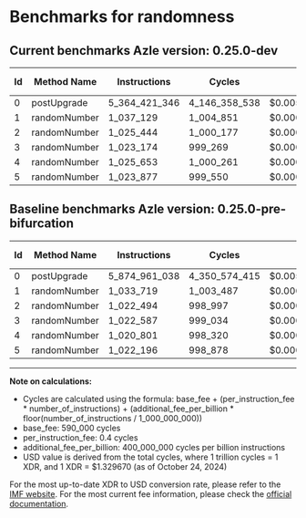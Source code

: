 # Benchmarks for randomness

## Current benchmarks Azle version: 0.25.0-dev

| Id  | Method Name  | Instructions  | Cycles        | USD           | USD/Million Calls | Change                                  |
| --- | ------------ | ------------- | ------------- | ------------- | ----------------- | --------------------------------------- |
| 0   | postUpgrade  | 5_364_421_346 | 4_146_358_538 | $0.0055132886 | $5_513.28         | <font color="green">-510_539_692</font> |
| 1   | randomNumber | 1_037_129     | 1_004_851     | $0.0000013361 | $1.33             | <font color="red">+3_410</font>         |
| 2   | randomNumber | 1_025_444     | 1_000_177     | $0.0000013299 | $1.32             | <font color="red">+2_950</font>         |
| 3   | randomNumber | 1_023_174     | 999_269       | $0.0000013287 | $1.32             | <font color="red">+587</font>           |
| 4   | randomNumber | 1_025_653     | 1_000_261     | $0.0000013300 | $1.33             | <font color="red">+4_852</font>         |
| 5   | randomNumber | 1_023_877     | 999_550       | $0.0000013291 | $1.32             | <font color="red">+1_681</font>         |

## Baseline benchmarks Azle version: 0.25.0-pre-bifurcation

| Id  | Method Name  | Instructions  | Cycles        | USD           | USD/Million Calls |
| --- | ------------ | ------------- | ------------- | ------------- | ----------------- |
| 0   | postUpgrade  | 5_874_961_038 | 4_350_574_415 | $0.0057848283 | $5_784.82         |
| 1   | randomNumber | 1_033_719     | 1_003_487     | $0.0000013343 | $1.33             |
| 2   | randomNumber | 1_022_494     | 998_997       | $0.0000013283 | $1.32             |
| 3   | randomNumber | 1_022_587     | 999_034       | $0.0000013284 | $1.32             |
| 4   | randomNumber | 1_020_801     | 998_320       | $0.0000013274 | $1.32             |
| 5   | randomNumber | 1_022_196     | 998_878       | $0.0000013282 | $1.32             |

---

**Note on calculations:**

-   Cycles are calculated using the formula: base_fee + (per_instruction_fee \* number_of_instructions) + (additional_fee_per_billion \* floor(number_of_instructions / 1_000_000_000))
-   base_fee: 590_000 cycles
-   per_instruction_fee: 0.4 cycles
-   additional_fee_per_billion: 400_000_000 cycles per billion instructions
-   USD value is derived from the total cycles, where 1 trillion cycles = 1 XDR, and 1 XDR = $1.329670 (as of October 24, 2024)

For the most up-to-date XDR to USD conversion rate, please refer to the [IMF website](https://www.imf.org/external/np/fin/data/rms_sdrv.aspx).
For the most current fee information, please check the [official documentation](https://internetcomputer.org/docs/current/developer-docs/gas-cost#execution).

